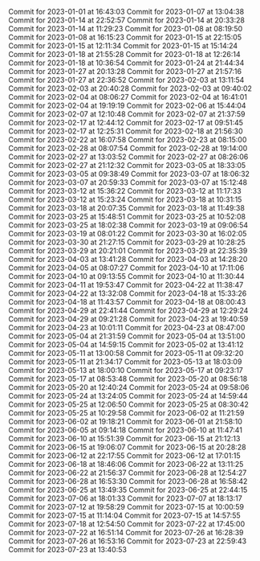 Commit for 2023-01-01 at 16:43:03
Commit for 2023-01-07 at 13:04:38
Commit for 2023-01-14 at 22:52:57
Commit for 2023-01-14 at 20:33:28
Commit for 2023-01-14 at 11:29:23
Commit for 2023-01-08 at 08:19:50
Commit for 2023-01-08 at 16:15:23
Commit for 2023-01-15 at 22:15:05
Commit for 2023-01-15 at 12:11:34
Commit for 2023-01-15 at 15:14:24
Commit for 2023-01-18 at 21:55:28
Commit for 2023-01-18 at 12:26:14
Commit for 2023-01-18 at 10:36:54
Commit for 2023-01-24 at 21:44:34
Commit for 2023-01-27 at 20:13:28
Commit for 2023-01-27 at 21:57:16
Commit for 2023-01-27 at 22:36:52
Commit for 2023-02-03 at 13:11:54
Commit for 2023-02-03 at 20:40:28
Commit for 2023-02-03 at 09:40:02
Commit for 2023-02-04 at 08:06:27
Commit for 2023-02-04 at 16:41:01
Commit for 2023-02-04 at 19:19:19
Commit for 2023-02-06 at 15:44:04
Commit for 2023-02-07 at 12:10:48
Commit for 2023-02-07 at 21:37:59
Commit for 2023-02-17 at 12:44:12
Commit for 2023-02-17 at 09:51:45
Commit for 2023-02-17 at 12:25:31
Commit for 2023-02-18 at 21:56:30
Commit for 2023-02-22 at 16:07:58
Commit for 2023-02-23 at 08:15:00
Commit for 2023-02-28 at 08:07:54
Commit for 2023-02-28 at 19:14:00
Commit for 2023-02-27 at 13:03:52
Commit for 2023-02-27 at 08:26:06
Commit for 2023-02-27 at 21:12:32
Commit for 2023-03-05 at 18:33:05
Commit for 2023-03-05 at 09:38:49
Commit for 2023-03-07 at 18:06:32
Commit for 2023-03-07 at 20:59:33
Commit for 2023-03-07 at 15:12:48
Commit for 2023-03-12 at 15:36:22
Commit for 2023-03-12 at 11:17:33
Commit for 2023-03-12 at 15:23:24
Commit for 2023-03-18 at 10:31:15
Commit for 2023-03-18 at 20:07:35
Commit for 2023-03-18 at 11:49:38
Commit for 2023-03-25 at 15:48:51
Commit for 2023-03-25 at 10:52:08
Commit for 2023-03-25 at 18:02:38
Commit for 2023-03-19 at 09:06:54
Commit for 2023-03-19 at 08:01:22
Commit for 2023-03-30 at 16:02:05
Commit for 2023-03-30 at 21:27:15
Commit for 2023-03-29 at 10:28:25
Commit for 2023-03-29 at 20:21:01
Commit for 2023-03-29 at 22:35:39
Commit for 2023-04-03 at 13:41:28
Commit for 2023-04-03 at 14:28:20
Commit for 2023-04-05 at 08:07:27
Commit for 2023-04-10 at 17:11:06
Commit for 2023-04-10 at 09:13:55
Commit for 2023-04-10 at 11:30:44
Commit for 2023-04-11 at 19:53:47
Commit for 2023-04-22 at 11:38:47
Commit for 2023-04-22 at 13:32:08
Commit for 2023-04-18 at 15:33:26
Commit for 2023-04-18 at 11:43:57
Commit for 2023-04-18 at 08:00:43
Commit for 2023-04-29 at 22:41:44
Commit for 2023-04-29 at 12:29:24
Commit for 2023-04-29 at 09:21:28
Commit for 2023-04-23 at 19:40:59
Commit for 2023-04-23 at 10:01:11
Commit for 2023-04-23 at 08:47:00
Commit for 2023-05-04 at 21:31:59
Commit for 2023-05-04 at 13:51:00
Commit for 2023-05-04 at 14:59:15
Commit for 2023-05-02 at 13:41:12
Commit for 2023-05-11 at 13:00:58
Commit for 2023-05-11 at 09:32:20
Commit for 2023-05-11 at 21:34:17
Commit for 2023-05-13 at 18:03:09
Commit for 2023-05-13 at 18:00:10
Commit for 2023-05-17 at 09:23:17
Commit for 2023-05-17 at 08:53:48
Commit for 2023-05-20 at 08:56:18
Commit for 2023-05-20 at 12:40:24
Commit for 2023-05-24 at 09:58:06
Commit for 2023-05-24 at 13:24:05
Commit for 2023-05-24 at 14:59:44
Commit for 2023-05-25 at 12:06:50
Commit for 2023-05-25 at 08:30:42
Commit for 2023-05-25 at 10:29:58
Commit for 2023-06-02 at 11:21:59
Commit for 2023-06-02 at 19:18:21
Commit for 2023-06-01 at 21:58:10
Commit for 2023-06-05 at 09:14:18
Commit for 2023-06-10 at 11:47:41
Commit for 2023-06-10 at 15:51:39
Commit for 2023-06-15 at 21:12:13
Commit for 2023-06-15 at 19:06:07
Commit for 2023-06-15 at 20:28:28
Commit for 2023-06-12 at 22:17:55
Commit for 2023-06-12 at 17:01:15
Commit for 2023-06-18 at 18:46:06
Commit for 2023-06-22 at 13:11:25
Commit for 2023-06-22 at 21:56:37
Commit for 2023-06-28 at 12:54:27
Commit for 2023-06-28 at 16:53:30
Commit for 2023-06-28 at 16:58:42
Commit for 2023-06-25 at 13:49:35
Commit for 2023-06-25 at 22:44:15
Commit for 2023-07-06 at 18:01:33
Commit for 2023-07-07 at 18:13:17
Commit for 2023-07-12 at 19:58:29
Commit for 2023-07-15 at 10:00:59
Commit for 2023-07-15 at 11:14:04
Commit for 2023-07-15 at 14:57:55
Commit for 2023-07-18 at 12:54:50
Commit for 2023-07-22 at 17:45:00
Commit for 2023-07-22 at 16:51:14
Commit for 2023-07-26 at 16:28:39
Commit for 2023-07-26 at 16:53:16
Commit for 2023-07-23 at 22:59:43
Commit for 2023-07-23 at 13:40:53
